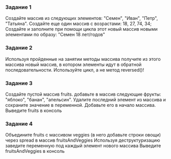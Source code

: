 
### Задание 1
Создайте массив из следующих элементов: "Семен", "Иван", "Петр", "Татьяна".
Создайте еще один массив с возрастами: 18, 27, 74, 34; Создайте и заполните
при помощи цикла этот новый массив новыми элементами по образу: "Семен 18 лет/годов"

### Задание 2
Используя пройденные на занятии методы массива получите из этого массива новый массив,
в котором элементы идут в обратной последовательности.
Используйте цикл, а не метод reversed()!


### Задание 3
Создайте пустой массив fruits.
добавьте в массив следующие фрукты: "яблоко", "банан", "апельсин".
Удалите последний элемент из массива и сохраните значение в переменной.
Добавьте его в начало массива.
Выведите fruits в консоль

### Задание 4
Объедините fruits с массивом veggies (в него добавьте строки овощи) через spread в массив fruitsAndVeggies
Используя деструктуризацию заведите переменную под каждый элемент нового массива
Выведите fruitsAndVeggies в консоль